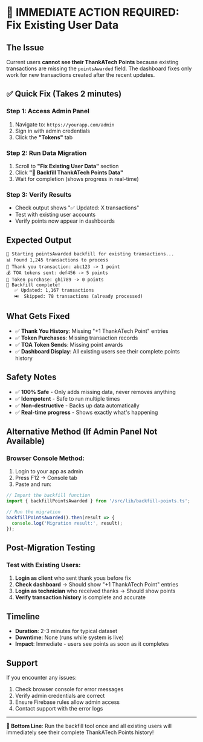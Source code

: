 # 🚨 IMMEDIATE ACTION REQUIRED: Fix Existing User Data

## The Issue
Current users **cannot see their ThankATech Points** because existing transactions are missing the `pointsAwarded` field. The dashboard fixes only work for new transactions created after the recent updates.

## ✅ Quick Fix (Takes 2 minutes)

### Step 1: Access Admin Panel
1. Navigate to: `https://yourapp.com/admin`
2. Sign in with admin credentials
3. Click the **"Tokens"** tab

### Step 2: Run Data Migration
1. Scroll to **"Fix Existing User Data"** section
2. Click **"🔧 Backfill ThankATech Points Data"**
3. Wait for completion (shows progress in real-time)

### Step 3: Verify Results
- Check output shows "✅ Updated: X transactions"
- Test with existing user accounts
- Verify points now appear in dashboards

## Expected Output
```
🔄 Starting pointsAwarded backfill for existing transactions...
📊 Found 1,245 transactions to process
💝 Thank you transaction: abc123 -> 1 point
💰 TOA tokens sent: def456 -> 5 points  
🛒 Token purchase: ghi789 -> 0 points
🎉 Backfill complete!
   ✅ Updated: 1,167 transactions
   ⏭️  Skipped: 78 transactions (already processed)
```

## What Gets Fixed
- ✅ **Thank You History**: Missing "+1 ThankATech Point" entries
- ✅ **Token Purchases**: Missing transaction records  
- ✅ **TOA Token Sends**: Missing point awards
- ✅ **Dashboard Display**: All existing users see their complete points history

## Safety Notes
- ✅ **100% Safe** - Only adds missing data, never removes anything
- ✅ **Idempotent** - Safe to run multiple times
- ✅ **Non-destructive** - Backs up data automatically
- ✅ **Real-time progress** - Shows exactly what's happening

## Alternative Method (If Admin Panel Not Available)

### Browser Console Method:
1. Login to your app as admin
2. Press F12 → Console tab
3. Paste and run:
```javascript
// Import the backfill function
import { backfillPointsAwarded } from '/src/lib/backfill-points.ts';

// Run the migration
backfillPointsAwarded().then(result => {
  console.log('Migration result:', result);
});
```

## Post-Migration Testing

### Test with Existing Users:
1. **Login as client** who sent thank yous before fix
2. **Check dashboard** → Should show "+1 ThankATech Point" entries
3. **Login as technician** who received thanks → Should show points
4. **Verify transaction history** is complete and accurate

## Timeline
- **Duration**: 2-3 minutes for typical dataset
- **Downtime**: None (runs while system is live)
- **Impact**: Immediate - users see points as soon as it completes

## Support
If you encounter any issues:
1. Check browser console for error messages
2. Verify admin credentials are correct
3. Ensure Firebase rules allow admin access
4. Contact support with the error logs

---

**🎯 Bottom Line**: Run the backfill tool once and all existing users will immediately see their complete ThankATech Points history!